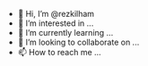 - 👋 Hi, I’m @rezkilham
- 👀 I’m interested in ...
- 🌱 I’m currently learning ...
- 💞️ I’m looking to collaborate on ...
- 📫 How to reach me ...

<!---
rezkilham/rezkilham is a ✨ special ✨ repository because its `README.md` (this file) appears on your GitHub profile.
You can click the Preview link to take a look at your changes.
--->
